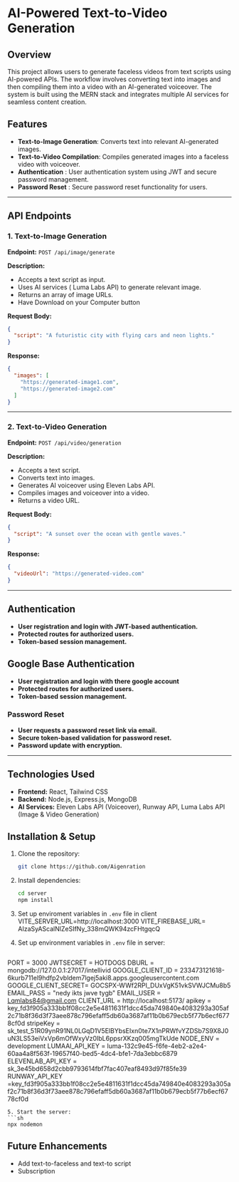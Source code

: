 # AI-Powered Text-to-Video Generation

## Overview
This project allows users to generate faceless videos from text scripts using AI-powered APIs. The workflow involves converting text into images and then compiling them into a video with an AI-generated voiceover. The system is built using the MERN stack and integrates multiple AI services for seamless content creation.

## Features
- **Text-to-Image Generation**: Converts text into relevant AI-generated images.
- **Text-to-Video Compilation**: Compiles generated images into a faceless video with voiceover.
- **Authentication** : User authentication system using JWT and secure password management.
- **Password Reset** : Secure password reset functionality for users.

---

## API Endpoints
### 1. Text-to-Image Generation
**Endpoint:** `POST /api/image/generate`

**Description:**
- Accepts a text script as input.
- Uses AI services ( Luma Labs API) to generate relevant image.
- Returns an array of image URLs.
- Have Download on your Computer button

**Request Body:**
```json
{
  "script": "A futuristic city with flying cars and neon lights."
}
```

**Response:**
```json
{
  "images": [
    "https://generated-image1.com",
    "https://generated-image2.com"
  ]
}
```

---

### 2. Text-to-Video Generation
**Endpoint:** `POST /api/video/generation`

**Description:**
- Accepts a text script.
- Converts text into images.
- Generates AI voiceover using Eleven Labs API.
- Compiles images and voiceover into a video.
- Returns a video URL.

**Request Body:**
```json
{
  "script": "A sunset over the ocean with gentle waves."
}
```

**Response:**
```json
{
  "videoUrl": "https://generated-video.com"
}
```

---

## Authentication 
- **User registration and login with JWT-based authentication.**
- **Protected routes for authorized users.**
- **Token-based session management.**


## Google Base Authentication 
- **User registration and login with there google account**
- **Protected routes for authorized users.**
- **Token-based session management.**

### Password Reset 
- **User requests a password reset link via email.**
- **Secure token-based validation for password reset.**
- **Password update with encryption.**

---

## Technologies Used
- **Frontend:** React, Tailwind CSS
- **Backend:** Node.js, Express.js, MongoDB
- **AI Services:** Eleven Labs API (Voiceover), Runway API, Luma Labs API (Image & Video Generation)

## Installation & Setup
1. Clone the repository:
   ```sh
   git clone https://github.com/Aigenration
   ```
2. Install dependencies:
   ```sh
   cd server
   npm install
   ```

3. Set up enviroment variables in `.env` file in client
VITE_SERVER_URL=http://localhost:3000
VITE_FIREBASE_URL= AIzaSyAScalNlZeSIfNy_338mQWK94zcFHtgqcQ

4. Set up environment variables in `.env` file in server:
   ```env
 PORT = 3000
JWTSECRET = HOTDOGS
DBURL = mongodb://127.0.0.1:27017/intellivid
GOOGLE_CLIENT_ID = 233473121618-6kurb711el9hdfp2vbldem7lgej5aki8.apps.googleusercontent.com
GOOGLE_CLIENT_SECRET= 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
EMAIL_PASS  = "nedy ikts jwve tygb"
EMAIL_USER  = Lqmlabs84@gmail.com 
CLIENT_URL = http://localhost:5173/
apikey = key_fd3f905a333bb1f08cc2e5e4811631f1dcc45da749840e4083293a305af2c71b8f36d3f73aee878c796efaff5db60a3687af11b0b679ecb5f77b6ecf6778cf0d
stripeKey = sk_test_51R09ynR91NL0LGqD1V5ElBYbsEIxn0te7X1nPRWfvYZDSb7S9X8J0uN3LS53eiVxVp6mOfWxyVz0IbL6ppsrXKzq005mgTkUde
NODE_ENV = development
LUMAAI_API_KEY = luma-132c9e45-f6fe-4eb2-a2e4-60aa4a8f563f-19657f40-bed5-4dc4-bfe1-7da3ebbc6879
ELEVENLAB_API_KEY = sk_3e45bd658d2cbb9793614fbf7fac407eaf8493d97f85fe39
RUNWAY_API_KEY =key_fd3f905a333bb1f08cc2e5e4811631f1dcc45da749840e4083293a305af2c71b8f36d3f73aee878c796efaff5db60a3687af11b0b679ecb5f77b6ecf6778cf0d


   ```
5. Start the server:
   ```sh
   npx nodemon
   ```

## Future Enhancements
- Add text-to-faceless and text-to script
- Subscription


